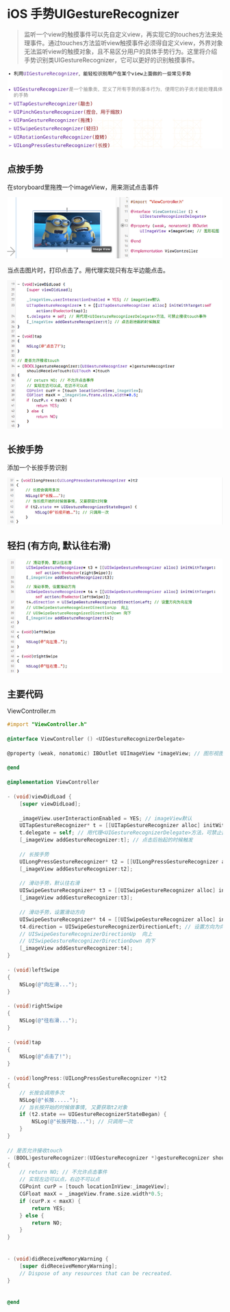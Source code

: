 
# iOS 手势UIGestureRecognizer

> 监听一个view的触摸事件可以先自定义view，再实现它的touches方法来处理事件。通过touches方法监听view触摸事件必须得自定义view，外界对象无法监听view的触摸对象，且不易区分用户的具体手势行为。这里将介绍手势识别类UIGestureRecognizer，它可以更好的识别触摸事件。

![ios_gesture_1.png](../../../images/blog/ios/ios_gesture_1.png)

## 点按手势
在storyboard里拖拽一个imageView，用来测试点击事件

![ios_gesture_2.png](../../../images/blog/ios/ios_gesture_2.png)

当点击图片时，打印点击了。用代理实现只有左半边能点击。

![ios_gesture_3.png](../../../images/blog/ios/ios_gesture_3.png)

## 长按手势
添加一个长按手势识别

![ios_gesture_4.png](../../../images/blog/ios/ios_gesture_4.png)

## 轻扫 (有方向, 默认往右滑)    
![ios_gesture_5.png](../../../images/blog/ios/ios_gesture_5.png)

## 主要代码
ViewController.m
```objectivec
#import "ViewController.h"

@interface ViewController () <UIGestureRecognizerDelegate>

@property (weak, nonatomic) IBOutlet UIImageView *imageView; // 图形视图

@end

@implementation ViewController

- (void)viewDidLoad {
    [super viewDidLoad];
    
    _imageView.userInteractionEnabled = YES; // imageView默认
    UITapGestureRecognizer* t = [[UITapGestureRecognizer alloc] initWithTarget:self action:@selector(tap)];
    t.delegate = self; // 用代理<UIGestureRecognizerDelegate>方法，可禁止接收touch事件
    [_imageView addGestureRecognizer:t]; // 点击后抬起的时候触发
    
    // 长按手势
    UILongPressGestureRecognizer* t2 = [[UILongPressGestureRecognizer alloc] initWithTarget:self action:@selector(longPress:)];
    [_imageView addGestureRecognizer:t2];
    
    // 滑动手势，默认往右滑
    UISwipeGestureRecognizer* t3 = [[UISwipeGestureRecognizer alloc] initWithTarget:self action:@selector(rightSwipe)];
    [_imageView addGestureRecognizer:t3];
    
    // 滑动手势，设置滑动方向
    UISwipeGestureRecognizer* t4 = [[UISwipeGestureRecognizer alloc] initWithTarget:self action:@selector(leftSwipe)];
    t4.direction = UISwipeGestureRecognizerDirectionLeft; // 设置方向为向左滑
    // UISwipeGestureRecognizerDirectionUp  向上
    // UISwipeGestureRecognizerDirectionDown 向下
    [_imageView addGestureRecognizer:t4];
}

- (void)leftSwipe
{
    NSLog(@"向左滑...");
}

- (void)rightSwipe
{
    NSLog(@"往右滑...");
}

- (void)tap
{
    NSLog(@"点击了!");
}

- (void)longPress:(UILongPressGestureRecognizer *)t2
{
    // 长按会调用多次
    NSLog(@"长按.....");
    // 当长按开始的时候做事情, 又要获取t2对象
    if (t2.state == UIGestureRecognizerStateBegan) {
        NSLog(@"长按开始..."); // 只调用一次
    }
}

// 是否允许接收touch
- (BOOL)gestureRecognizer:(UIGestureRecognizer *)gestureRecognizer shouldReceiveTouch:(UITouch *)touch
{
    // return NO; // 不允许点击事件
    // 实现左边可以点，右边不可以点
    CGPoint curP = [touch locationInView:_imageView];
    CGFloat maxX = _imageView.frame.size.width*0.5;
    if (curP.x < maxX) {
        return YES;
    } else {
        return NO;
    }
}


- (void)didReceiveMemoryWarning {
    [super didReceiveMemoryWarning];
    // Dispose of any resources that can be recreated.
}


@end
```